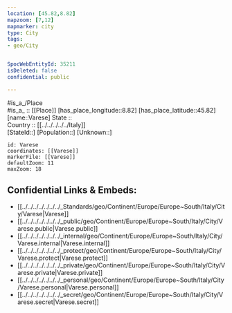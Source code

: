 ```yaml
---
location: [45.82,8.82] 
mapzoom: [7,12] 
mapmarker: city 
type: City
tags:
- geo/City


SpocWebEntityId: 35211
isDeleted: false
confidential: public

---
```

#is_a_/Place  
#is_a_ :: [[Place]] 
[has_place_longitude::8.82] 
[has_place_latitude::45.82] 
[name::Varese] 
State ::  
Country :: [[../../../../../Italy]]  
[StateId::] 
[Population::] 
[Unknown::] 


```leaflet
id: Varese
coordinates: [[Varese]] 
markerFile: [[Varese]] 
defaultZoom: 11 
maxZoom: 18
```


## Confidential Links & Embeds: 
- [[../../../../../../../_Standards/geo/Continent/Europe/Europe~South/Italy/City/Varese|Varese]] 
- [[../../../../../../../_public/geo/Continent/Europe/Europe~South/Italy/City/Varese.public|Varese.public]] 
- [[../../../../../../../_internal/geo/Continent/Europe/Europe~South/Italy/City/Varese.internal|Varese.internal]] 
- [[../../../../../../../_protect/geo/Continent/Europe/Europe~South/Italy/City/Varese.protect|Varese.protect]] 
- [[../../../../../../../_private/geo/Continent/Europe/Europe~South/Italy/City/Varese.private|Varese.private]] 
- [[../../../../../../../_personal/geo/Continent/Europe/Europe~South/Italy/City/Varese.personal|Varese.personal]] 
- [[../../../../../../../_secret/geo/Continent/Europe/Europe~South/Italy/City/Varese.secret|Varese.secret]] 
